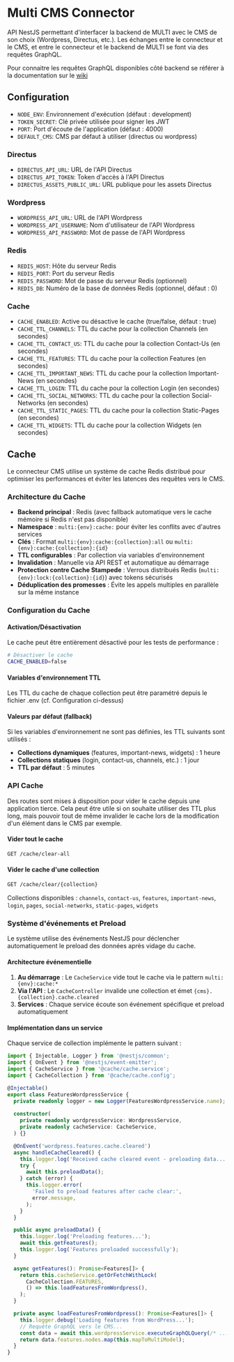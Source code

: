 # Multi CMS Connector

API NestJS permettant d'interfacer la backend de MULTI avec le CMS de son choix (Wordpress, Directus, etc.).
Les échanges entre le connecteur et le CMS, et entre le connecteur et le backend de MULTI se font via des requêtes GraphQL.

Pour connaitre les requêtes GraphQL disponibles côté backend se référer à la documentation sur le [wiki](https://www.esup-portail.org/wiki/spaces/ESUPMULTI/pages/1425801229/Connecteur+CMS+Headless)

## Configuration
* `NODE_ENV`: Environnement d'exécution (défaut : development)
* `TOKEN_SECRET`: Clé privée utilisée pour signer les JWT
* `PORT`: Port d'écoute de l'application (défaut : 4000)
* `DEFAULT_CMS`: CMS par défaut à utiliser (directus ou wordpress)

### Directus
* `DIRECTUS_API_URL`: URL de l'API Directus
* `DIRECTUS_API_TOKEN`: Token d'accès à l'API Directus
* `DIRECTUS_ASSETS_PUBLIC_URL`: URL publique pour les assets Directus

### Wordpress
* `WORDPRESS_API_URL`: URL de l'API Wordpress
* `WORDPRESS_API_USERNAME`: Nom d'utilisateur de l'API Wordpress
* `WORDPRESS_API_PASSWORD`: Mot de passe de l'API Wordpress

### Redis
* `REDIS_HOST`: Hôte du serveur Redis
* `REDIS_PORT`: Port du serveur Redis
* `REDIS_PASSWORD`: Mot de passe du serveur Redis (optionnel)
* `REDIS_DB`: Numéro de la base de données Redis (optionnel, défaut : 0)

### Cache
* `CACHE_ENABLED`: Active ou désactive le cache (true/false, défaut : true)
* `CACHE_TTL_CHANNELS`: TTL du cache pour la collection Channels (en secondes)
* `CACHE_TTL_CONTACT_US`: TTL du cache pour la collection Contact-Us (en secondes)
* `CACHE_TTL_FEATURES`: TTL du cache pour la collection Features (en secondes)
* `CACHE_TTL_IMPORTANT_NEWS`: TTL du cache pour la collection Important-News (en secondes)
* `CACHE_TTL_LOGIN`: TTL du cache pour la collection Login (en secondes)
* `CACHE_TTL_SOCIAL_NETWORKS`: TTL du cache pour la collection Social-Networks (en secondes)
* `CACHE_TTL_STATIC_PAGES`: TTL du cache pour la collection Static-Pages (en secondes)
* `CACHE_TTL_WIDGETS`: TTL du cache pour la collection Widgets (en secondes)

## Cache

Le connecteur CMS utilise un système de cache Redis distribué pour optimiser les performances et éviter les latences des requêtes vers le CMS.

### Architecture du Cache

- **Backend principal** : Redis (avec fallback automatique vers le cache mémoire si Redis n'est pas disponible)
- **Namespace** : `multi:{env}:cache:` pour éviter les conflits avec d'autres services
- **Clés** : Format `multi:{env}:cache:{collection}:all` ou `multi:{env}:cache:{collection}:{id}` 
- **TTL configurables** : Par collection via variables d'environnement
- **Invalidation** : Manuelle via API REST et automatique au démarrage
- **Protection contre Cache Stampede** : Verrous distribués Redis (`multi:{env}:lock:{collection}:{id}`) avec tokens sécurisés
- **Déduplication des promesses** : Évite les appels multiples en parallèle sur la même instance

### Configuration du Cache

#### Activation/Désactivation
Le cache peut être entièrement désactivé pour les tests de performance :

```bash
# Désactiver le cache
CACHE_ENABLED=false
```

#### Variables d'environnement TTL
Les TTL du cache de chaque collection peut être paramétré depuis le fichier .env (cf. Configuration ci-dessus)

#### Valeurs par défaut (fallback)
Si les variables d'environnement ne sont pas définies, les TTL suivants sont utilisés :
- **Collections dynamiques** (features, important-news, widgets) : 1 heure
- **Collections statiques** (login, contact-us, channels, etc.) : 1 jour
- **TTL par défaut** : 5 minutes

### API Cache

Des routes sont mises à disposition pour vider le cache depuis une application tierce. 
Cela peut être utile si on souhaite utiliser des TTL plus long, mais pouvoir tout de même invalider le cache lors de la modification d'un élément dans le CMS par exemple.

#### Vider tout le cache
```bash
GET /cache/clear-all
```

#### Vider le cache d'une collection
```bash
GET /cache/clear/{collection}
```

Collections disponibles : `channels`, `contact-us`, `features`, `important-news`, `login`, `pages`, `social-networks`, `static-pages`, `widgets`

### Système d'événements et Preload

Le système utilise des événements NestJS pour déclencher automatiquement le preload des données après vidage du cache.

#### Architecture événementielle

1. **Au démarrage** : Le `CacheService` vide tout le cache via le pattern `multi:{env}:cache:*`
2. **Via l'API** : Le `CacheController` invalide une collection et émet `{cms}.{collection}.cache.cleared`
3. **Services** : Chaque service écoute son événement spécifique et preload automatiquement

#### Implémentation dans un service

Chaque service de collection implémente le pattern suivant :

```typescript
import { Injectable, Logger } from '@nestjs/common';
import { OnEvent } from '@nestjs/event-emitter';
import { CacheService } from '@cache/cache.service';
import { CacheCollection } from '@cache/cache.config';

@Injectable()
export class FeaturesWordpressService {
  private readonly logger = new Logger(FeaturesWordpressService.name);
  
  constructor(
    private readonly wordpressService: WordpressService,
    private readonly cacheService: CacheService,
  ) {}

  @OnEvent('wordpress.features.cache.cleared')
  async handleCacheCleared() {
    this.logger.log('Received cache cleared event - preloading data...');
    try {
      await this.preloadData();
    } catch (error) {
      this.logger.error(
        'Failed to preload features after cache clear:',
        error.message,
      );
    }
  }

  public async preloadData() {
    this.logger.log('Preloading features...');
    await this.getFeatures();
    this.logger.log('Features preloaded successfully');
  }

  async getFeatures(): Promise<Features[]> {
    return this.cacheService.getOrFetchWithLock(
      CacheCollection.FEATURES,
      () => this.loadFeaturesFromWordpress(),
    );
  }

  private async loadFeaturesFromWordpress(): Promise<Features[]> {
    this.logger.debug('Loading features from WordPress...');
    // Requête GraphQL vers le CMS...
    const data = await this.wordpressService.executeGraphQLQuery(/* ... */);
    return data.features.nodes.map(this.mapToMultiModel);
  }
}
```
